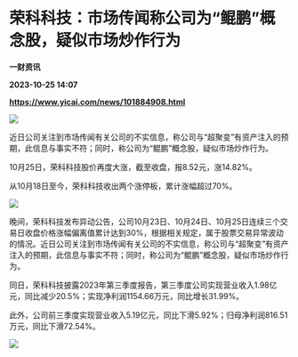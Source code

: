 # 荣科科技：市场传闻称公司为“鲲鹏”概念股，疑似市场炒作行为
**一财资讯**

**2023-10-25 14:07**

**https://www.yicai.com/news/101884908.html**

![](https://imgcdn.yicai.com/uppics/slides/2023/10/1346ed7d058ea4560dd175381fe4090b.jpg)

近日公司关注到市场传闻有关公司的不实信息，称公司与“超聚变”有资产注入的预期，此信息与事实不符；同时，称公司为“鲲鹏”概念股，疑似市场炒作行为。

10月25日，荣科科技股价再度大涨，截至收盘，报8.52元，涨14.82%。

从10月18日至今，荣科科技收出两个涨停板，累计涨幅超过70%。

![](https://imgcdn.yicai.com/uppics/images/2023/10/f4aedefd873f9d75ec116c30f42cc116.jpg)

晚间，荣科科技发布异动公告，公司10月23日、10月24日、10月25日连续三个交易日收盘价格涨幅偏离值累计达到30%，根据相关规定，属于股票交易异常波动的情况。近日公司关注到市场传闻有关公司的不实信息，称公司与“超聚变”有资产注入的预期，此信息与事实不符；同时，称公司为“鲲鹏”概念股，疑似市场炒作行为。

同日，荣科科技披露2023年第三季度报告，第三季度公司实现营业收入1.98亿元，同比减少20.5%；实现净利润1154.66万元，同比增长31.99%。

此外，公司前三季度实现营业收入5.19亿元，同比下滑5.92%；归母净利润816.51万元，同比下滑72.54%。

![](https://imgcdn.yicai.com/uppics/images/2023/10/348d1ed7a9caf82e3a4a0a40714c893d.jpg)
